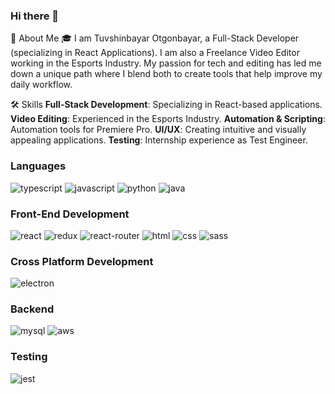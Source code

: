 ### Hi there 👋

🚀 About Me
🎓 I am Tuvshinbayar Otgonbayar, a Full-Stack Developer (specializing in React Applications). I am also a Freelance Video Editor working in the Esports Industry. My passion for tech and editing has led me down a unique path where I blend both to create tools that help improve my daily workflow.

🛠️ Skills
**Full-Stack Development**: Specializing in React-based applications.
**Video Editing**: Experienced in the Esports Industry.
**Automation & Scripting**: Automation tools for Premiere Pro.
**UI/UX**: Creating intuitive and visually appealing applications.
**Testing**: Internship experience as Test Engineer.

### Languages

![typescript](https://img.shields.io/badge/TypeScript-3178C6?style=for-the-badge&logo=typescript&logoColor=white)
![javascript](https://img.shields.io/badge/JavaScript-323330?style=for-the-badge&logo=javascript&logoColor=F7DF1E)
![python](https://img.shields.io/badge/Python-3776AB?style=for-the-badge&logo=python&logoColor=white)
![java](https://img.shields.io/badge/Java-3776AB?style=for-the-badge&logo=java&logoColor=white)

### Front-End Development

![react](https://img.shields.io/badge/React-20232A?style=for-the-badge&logo=react&logoColor=61DAFB)
![redux](https://img.shields.io/badge/Redux-593D88?style=for-the-badge&logo=redux&logoColor=white)
![react-router](https://img.shields.io/badge/React_Router-CA4245?style=for-the-badge&logo=react-router&logoColor=white)
![html](https://img.shields.io/badge/HTML5-E34F26?style=for-the-badge&logo=html5&logoColor=white)
![css](https://img.shields.io/badge/CSS3-1572B6?style=for-the-badge&logo=css3&logoColor=white)
![sass](https://img.shields.io/badge/SASS-CC6699?style=for-the-badge&logo=sass&logoColor=white)

### Cross Platform Development

![electron](https://img.shields.io/badge/Electron-2C2E3B?style=for-the-badge&logo=electron&logoColor=white)

### Backend

![mysql](https://img.shields.io/badge/MySql-ffaa00?style=for-the-badge&logo=mysql&logoColor=white)
![aws](https://img.shields.io/badge/amazonaws-ffaa00?style=for-the-badge&logo=amazonaws&logoColor=red)


### Testing

![jest](https://img.shields.io/badge/Jest-C21325?style=for-the-badge&logo=jest&logoColor=white)
